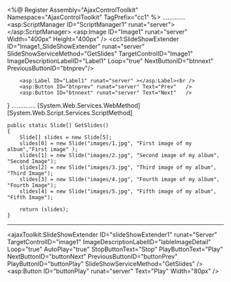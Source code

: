 <%@ Register Assembly="AjaxControlToolkit" Namespace="AjaxControlToolkit" TagPrefix="cc1" %>
.............
<asp:ScriptManager ID="ScriptManager1" runat="server"></asp:ScriptManager>
        <asp:Image ID="Image1" runat="server"  Width="400px" Height="400px"  />
        <cc1:SlideShowExtender ID="Image1_SlideShowExtender" runat="server" SlideShowServiceMethod="GetSlides" 
           TargetControlID="Image1" ImageDescriptionLabelID="Label1" Loop="true" NextButtonID="btnnext"  PreviousButtonID="btnprev"/>

        <asp:Label ID="Label1" runat="server" ></asp:Label><br />
        <asp:Button ID="btnprev" runat="server" Text="Prev"   />
        <asp:Button ID="btnnext" runat="server" Text="Next"   />

 }
..............
    [System.Web.Services.WebMethod]
    [System.Web.Script.Services.ScriptMethod]


    public static Slide[] GetSlides()
    {
        Slide[] slides = new Slide[5];
        slides[0] = new Slide("images/1.jpg", "First image of my album","First image" );
        slides[1] = new Slide("images/2.jpg", "Second image of my album", "Second Image");
        slides[2] = new Slide("images/3.jpg", "Third image of my album", "Third Image");
        slides[3] = new Slide("images/4.jpg", "Fourth image of my album", "Fourth Image");
        slides[4] = new Slide("images/5.jpg", "Fifth image of my album", "Fifth Image");
       
        return (slides);
    }
-----------------------------------------------------------
<ajaxToolkit:SlideShowExtender ID="slideShowExtender1" runat="Server" TargetControlID="image1"
ImageDescriptionLabelID="lableImageDetail" Loop="true" AutoPlay="true" StopButtonText="Stop" 
PlayButtonText="Play" NextButtonID="buttonNext" PreviousButtonID="buttonPrev"
PlayButtonID="buttonPlay" SlideShowServiceMethod="GetSlides" />
    </form>
<asp:Button ID="buttonPlay" runat="server" Text="Play" Width="80px" />

